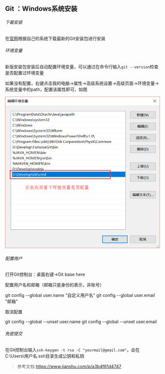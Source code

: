 Git ：Windows系统安装
-

###### 下载安装

在[官网](https://git-scm.com/downloads)根据自己的系统下载最新的Git安装包进行安装

###### 环境变量

新版安装包安装后自动配置环境变量，可以通过在命令行输入`git --version`检查是否配置过环境变量

如果没有配置，右键点击我的电脑->属性->高级系统设置->高级页面->环境变量->系统变量中的path，配置该属性即可，如图

![](img/2267589-883f7976d4ee3017.png)

###### 配置用户

打开Git控制台：桌面右键->Git base here

配置用户名和邮箱（邮箱只是身份的表示，非账号）

git config --global user.name "自定义用户名"
git config --global user.email "邮箱"

取消配置

git config --global --unset user.name
git config --global --unset user.email

###### 免密提交

在Git控制台输入`ssh-keygen -t rsa -C "yourmail@gmail.com"`，会在C:\Users\用户名\.ssh目录生成公钥和私钥

> 参考文档 https://www.jianshu.com/p/a3b4f61d4747